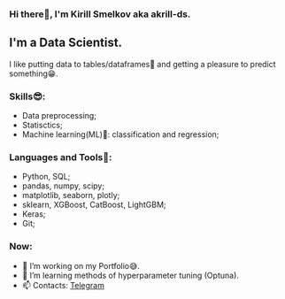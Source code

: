 ### Hi there👋, I'm Kirill Smelkov aka akrill-ds.
## I'm a Data Scientist.
I like putting data to tables/dataframes🤩 and getting a pleasure to predict something😁.

### Skills😎:
* Data preprocessing;
* Statisctics;
* Machine learning(ML)🤖: classification and regression;

### Languages and Tools🧐:
- Python, SQL;
- pandas, numpy, scipy;
- matplotlib, seaborn, plotly;
- sklearn, XGBoost, CatBoost, LightGBM;
- Keras;
- Git;

### Now:
- 🔭 I’m working on my Portfolio😅.
- 🌱 I’m learning methods of hyperparameter tuning (Optuna).
- 📫 Contacts: [Telegram](https:/t.me/akrill17)
